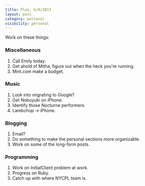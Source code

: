 ```yaml
---
title: Plan, 6/8/2013
layout: post
category: personal
visibility: personal
---
```


Work on these things:

### Miscellaneous

1.  Call Emily today.
2.  Get ahold of Mitha, figure out when the heck you're running.
3.  Mint.com make a budget.

### Music

1. Look into migrating to Google?
2. Get Nobuyuki on iPhone.
3. Identify those Nocturne performers.
4. Lambchop -> iPhone.


### Blogging

1.  Email?
2.  Do something to make the personal sections more organizable.
3.  Work on some of the long-form posts.

### Programming

1. Work on InitialClient problem at work.
2. Progress on Ruby.
3. Catch up with where NYCPL team is.